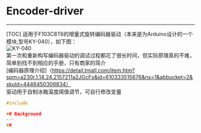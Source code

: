 # Encoder-driver
---
[TOC]
适用于F103C8T6的增量式旋转编码器驱动（本来是为Arduino设计的一个模块,型号KY-040），如下图：
<br/>![KY-040](https://ss1.bdstatic.com/70cFvXSh_Q1YnxGkpoWK1HF6hhy/it/u=4007454106,1722868969&fm=26&gp=0.jpg)</br>
第一次和重新构写编码器驱动的调试过程都花了很长时间，但实际原理真的不难，简单到找不到相应的手册，只有商家的简介
<br/>[编码器原理介绍]（https://detail.tmall.com/item.htm?spm=a230r.1.14.24.2157211a2JGcFs&id=610333515676&ns=1&abbucket=2&skuId=4446450308834）</br>
驱动用于自制冰箱温度阈值调节，可自行修改变量

```C
#include  

## Background
---
## 
